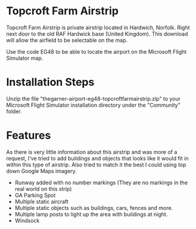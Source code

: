 # Topcroft Farm Airstrip

Topcroft Farm Airstrip is private airstrip located in Hardwich, Norfolk. Right next door to the old RAF Hardwick base (United Kingdom). This download will allow the airfield to be selectable on the map.

Use the code EG48 to be able to locate the airport on the Microsoft Flight Simulator map.

# Installation Steps
Unzip the file "thegarner-airport-eg48-topcroftfarmairstrip.zip" to your Microsoft Flight Simulator installation directory under the "Community" folder.

# Features

As there is very little information about this airstrip and was more of a request, I've tried to add buildings and objects that looks like it would fit in within this type of airstrip. Also tried to match it the best I could using top down Google Maps imagery. 

* Runway added with no number markings (They are no markings in the real world on this strip)
* GA Parking Spot
* Multiple static aircraft
* Multiple static objects such as buildings, cars, fences and more.
* Multiple lamp posts to light up the area with buildings at night.
* Windsock
